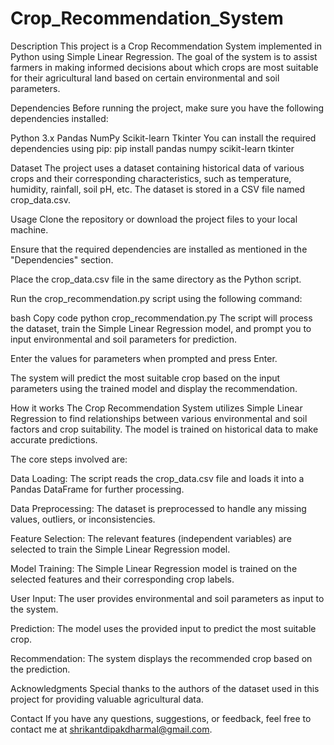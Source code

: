 # Crop_Recommendation_System
Description
This project is a Crop Recommendation System implemented in Python using Simple Linear Regression. The goal of the system is to assist farmers in making informed decisions about which crops are most suitable for their agricultural land based on certain environmental and soil parameters.

Dependencies
Before running the project, make sure you have the following dependencies installed:

Python 3.x
Pandas
NumPy
Scikit-learn
Tkinter
You can install the required dependencies using pip:
pip install pandas numpy scikit-learn tkinter

Dataset
The project uses a dataset containing historical data of various crops and their corresponding characteristics, such as temperature, humidity, rainfall, soil pH, etc. The dataset is stored in a CSV file named crop_data.csv.

Usage
Clone the repository or download the project files to your local machine.

Ensure that the required dependencies are installed as mentioned in the "Dependencies" section.

Place the crop_data.csv file in the same directory as the Python script.

Run the crop_recommendation.py script using the following command:

bash
Copy code
python crop_recommendation.py
The script will process the dataset, train the Simple Linear Regression model, and prompt you to input environmental and soil parameters for prediction.

Enter the values for parameters when prompted and press Enter.

The system will predict the most suitable crop based on the input parameters using the trained model and display the recommendation.

How it works
The Crop Recommendation System utilizes Simple Linear Regression to find relationships between various environmental and soil factors and crop suitability. The model is trained on historical data to make accurate predictions.

The core steps involved are:

Data Loading: The script reads the crop_data.csv file and loads it into a Pandas DataFrame for further processing.

Data Preprocessing: The dataset is preprocessed to handle any missing values, outliers, or inconsistencies.

Feature Selection: The relevant features (independent variables) are selected to train the Simple Linear Regression model.

Model Training: The Simple Linear Regression model is trained on the selected features and their corresponding crop labels.

User Input: The user provides environmental and soil parameters as input to the system.

Prediction: The model uses the provided input to predict the most suitable crop.

Recommendation: The system displays the recommended crop based on the prediction.

Acknowledgments
Special thanks to the authors of the dataset used in this project for providing valuable agricultural data.

Contact
If you have any questions, suggestions, or feedback, feel free to contact me at shrikantdipakdharmal@gmail.com.




